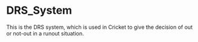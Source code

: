 # DRS_System
This is the DRS system, which is used in Cricket to give the decision of out or not-out in a runout situation.
